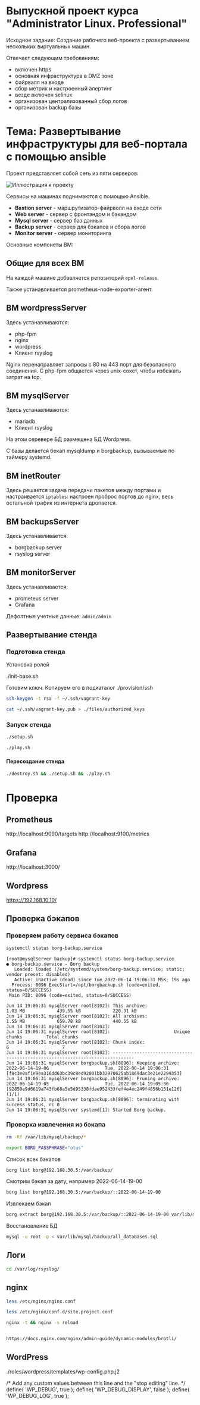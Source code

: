 # Выпускной проект курса "Administrator Linux. Professional"

Исходное задание:
Создание рабочего веб-проекта с развертыванием нескольких виртуальных машин.

Отвечает следующим требованиям:
- включен https
- основная инфраструктура в DMZ зоне
- файрвалл на входе
- сбор метрик и настроенный алертинг
- везде включен selinux
- организован централизованный сбор логов
- организован backup базы

# Тема: Развертывание инфраструктуры для веб-портала с помощью ansible

Проект представляет собой сеть из пяти серверов:


![Иллюстрация к проекту](linux_project.drawio.png)

Сервисы на машинах поднимаются с помощью Ansible.

- **Bastion server** - маршрутизатор-файрволл на входе сети
- **Web server** - сервер с фронтэндом и бэкэндом
- **Mysql server** - сервер баз данных
- **Backup server** - сервер для бэкапов и сбора логов
- **Monitor server** - сервер мониторинга

Основные компонеты ВМ:

## Общие для всех ВМ

На каждой машине добавляется репозиторий `epel-release`.

Также устанавливается prometheus-node-exporter-агент.

## ВМ wordpressServer
Здесь устанавливаются:
- php-fpm
- nginx
- wordpress
- Клиент rsyslog

Nginx перенаправляет запросы с 80 на 443 порт для безопасного соединения.
С php-fpm общается через unix-сокет, чтобы избежать затрат на tcp.


## ВМ mysqlServer
Здесь устанавливаются:
- mariadb
- Клиент rsyslog

На этом серевере БД размещена БД Wordpress.

С базы делается бекап mysqldump и borgbackup, вызываемые по таймеру systemd.

## ВМ inetRouter
Здесь решается задача передачи пакетов между портами и настраивается `iptables`: настроен проброс портов до nginx, весь остальной трафик из интернета дропается.

## ВМ backupsServer
Здесь устанавливается:
- borgbackup server
- rsyslog server


## ВМ monitorServer
Здесь устанавливается:
- prometeus server
- Grafana

Дефолтные учетные данные: `admin/admin`

## Развертывание стенда
### Подготовка стенда
Установка ролей

./init-base.sh

Готовим ключ. Копируем его в подкаталог ./provision/ssh
```bash
ssh-keygen -t rsa -f ~/.ssh/vagrant-key

cat ~/.ssh/vagrant-key.pub > ./files/authorized_keys
```

### Запуск стенда
```bash
./setup.sh

./play.sh
```

#### Пересоздание стенда
```bash
./destroy.sh && ./setup.sh && ./play.sh

```


# Проверка
## Prometheus
http://localhost:9090/targets
http://localhost:9100/metrics


## Grafana
http://localhost:3000/


## Wordpress

https://192.168.10.10/




## Проверка бэкапов
### Проверяем работу сервиса бэкапов
```bash
systemctl status borg-backup.service

```



```
[root@mysqlServer backup]# systemctl status borg-backup.service
● borg-backup.service - Borg backup
   Loaded: loaded (/etc/systemd/system/borg-backup.service; static; vendor preset: disabled)
   Active: inactive (dead) since Tue 2022-06-14 19:06:31 MSK; 19s ago
  Process: 8096 ExecStart=/opt/borgbackup.sh (code=exited, status=0/SUCCESS)
 Main PID: 8096 (code=exited, status=0/SUCCESS)

Jun 14 19:06:31 mysqlServer root[8102]: This archive:                1.03 MB            439.55 kB            220.31 kB
Jun 14 19:06:31 mysqlServer root[8102]: All archives:                1.55 MB            659.78 kB            440.55 kB
Jun 14 19:06:31 mysqlServer root[8102]:
Jun 14 19:06:31 mysqlServer root[8102]:                        Unique chunks         Total chunks
Jun 14 19:06:31 mysqlServer root[8102]: Chunk index:                       6                    7
Jun 14 19:06:31 mysqlServer root[8102]: ------------------------------------------------------------------------------
Jun 14 19:06:31 mysqlServer borgbackup.sh[8096]: Keeping archive: 2022-06-14-19-06                     Tue, 2022-06-14 19:06:31 [f8c3e0af1e9ea316dd63bc39c8ed92001bb32970625ab1869dac3e21e2299353]
Jun 14 19:06:31 mysqlServer borgbackup.sh[8096]: Pruning archive: 2022-06-14-19-05                     Tue, 2022-06-14 19:05:36 [92850e9d6619a743fb68a5e5d95338fdae952433fef4e4ec249f4856b151e126] (1/1)
Jun 14 19:06:31 mysqlServer borgbackup.sh[8096]: terminating with success status, rc 0
Jun 14 19:06:31 mysqlServer systemd[1]: Started Borg backup.

```

### Проверка извлечения из бэкапа

```bash
rm -Rf /var/lib/mysql/backup/*

export BORG_PASSPHRASE="otus"
```


Список всех бэкапов
```bash
borg list borg@192.168.30.5:/var/backup/
```


Смотрим бэкап за дату, например 2022-06-14-19-00
```bash
borg list borg@192.168.30.5:/var/backup/::2022-06-14-19-00
```

Извлекаем бэкап
```bash
borg extract borg@192.168.30.5:/var/backup/::2022-06-14-19-00 var/lib/mysql/backup/all_databases.sql
```


Восстановление БД
```bash
mysql -u root -p < var/lib/mysql/backup/all_databases.sql
```

## Логи

```bash
cd /var/log/rsyslog/
```


## nginx
```bash
less /etc/nginx/nginx.conf

less /etc/nginx/conf.d/site.project.conf

nginx -t && nginx -s reload


https://docs.nginx.com/nginx/admin-guide/dynamic-modules/brotli/

```

## WordPress

./roles/wordpress/templates/wp-config.php.j2

/* Add any custom values between this line and the "stop editing" line. */
define( 'WP_DEBUG', true );
define( 'WP_DEBUG_DISPLAY', false );
define( 'WP_DEBUG_LOG', true );
